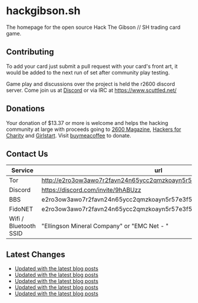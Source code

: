 # hackgibson.sh
The homepage for the open source Hack The Gibson // SH trading card game.


## Contributing

To add your card just submit a pull request with your card's front art, it would be added to the next run of set after community play testing.

Game play and discussions over the project is held the r2600 discord server. Come join us at [Discord](https://discord.com/invite/9hABUzz) or via IRC at https://www.scuttled.net/


## Donations

Your donation of $13.37 or more is welcome and helps the hacking community at large with proceeds going to [2600 Magazine](https://2600.com/), [Hackers for Charity](https://hackersforcharity.org) and [Girlstart](https://girlstart.org).  Visit [buymeacoffee](https://www.buymeacoffee.com/hackgibson.sh) to donate.


## Contact Us

Service | url
-|-
Tor | http://e2ro3ow3awo7r2favn24n65ycc2qmzkoayn5r57e3f56nvjwdcgg32ad.onion
Discord | https://discord.com/invite/9hABUzz
BBS | e2ro3ow3awo7r2favn24n65ycc2qmzkoayn5r57e3f56nvjwdcgg32ad.onion:23
FidoNET | e2ro3ow3awo7r2favn24n65ycc2qmzkoayn5r57e3f56nvjwdcgg32ad.onion:24554
Wifi / Bluetooth SSID | "Ellingson Mineral Company" or "EMC Net - <fidonet address>"

## Latest Changes
<!-- BLOG-POST-LIST:START -->
- [Updated with the latest blog posts](https://github.com/DFW2600/hackgibson.sh/commit/28b73c96caa787c5fb9b3ba3e37ca4ca602fa44c)
- [Updated with the latest blog posts](https://github.com/DFW2600/hackgibson.sh/commit/43ee2a11e997d30ebad5e0f7cdeb937f09858607)
- [Updated with the latest blog posts](https://github.com/DFW2600/hackgibson.sh/commit/a4d93a7e760b819adffbae45425cc5ef3ae3851b)
- [Updated with the latest blog posts](https://github.com/DFW2600/hackgibson.sh/commit/cca5a9c7f366c2ebe568fd19ea8e4f1da8037261)
- [Updated with the latest blog posts](https://github.com/DFW2600/hackgibson.sh/commit/250488fa859c418332b24c359120f5ea9558b480)
<!-- BLOG-POST-LIST:END -->

